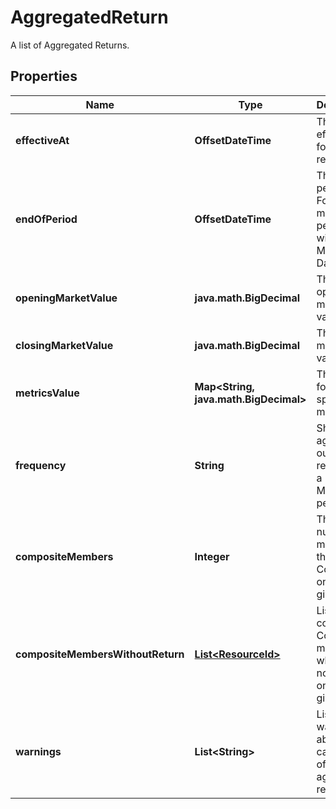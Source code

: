 

# AggregatedReturn

A list of Aggregated Returns.

## Properties

| Name | Type | Description | Notes |
|------------ | ------------- | ------------- | -------------|
|**effectiveAt** | **OffsetDateTime** | The effectiveAt for the return. |  |
|**endOfPeriod** | **OffsetDateTime** | The end of period date. For the monthly period this will be the Month End Date. |  |
|**openingMarketValue** | **java.math.BigDecimal** | The opening market value. |  [optional] |
|**closingMarketValue** | **java.math.BigDecimal** | The closing market value. |  [optional] |
|**metricsValue** | **Map&lt;String, java.math.BigDecimal&gt;** | The value for the specified metric. |  |
|**frequency** | **String** | Show the aggregated output returns on a Daily or Monthly period. |  [optional] |
|**compositeMembers** | **Integer** | The number of members in the Composite on the given day. |  [optional] |
|**compositeMembersWithoutReturn** | [**List&lt;ResourceId&gt;**](ResourceId.md) | List containing Composite members which post no return on the given day. |  [optional] |
|**warnings** | **List&lt;String&gt;** | List of the warnings about the calculation of the aggregated return. |  [optional] |



